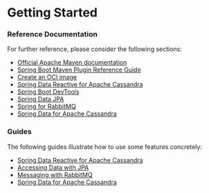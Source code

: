 # Getting Started

### Reference Documentation

For further reference, please consider the following sections:

* [Official Apache Maven documentation](https://maven.apache.org/guides/index.html)
* [Spring Boot Maven Plugin Reference Guide](https://docs.spring.io/spring-boot/docs/2.7.2/maven-plugin/reference/html/)
* [Create an OCI image](https://docs.spring.io/spring-boot/docs/2.7.2/maven-plugin/reference/html/#build-image)
* [Spring Data Reactive for Apache Cassandra](https://docs.spring.io/spring-boot/docs/2.7.2/reference/htmlsingle/#data.nosql.cassandra)
* [Spring Boot DevTools](https://docs.spring.io/spring-boot/docs/2.7.2/reference/htmlsingle/#using.devtools)
* [Spring Data JPA](https://docs.spring.io/spring-boot/docs/2.7.2/reference/htmlsingle/#data.sql.jpa-and-spring-data)
* [Spring for RabbitMQ](https://docs.spring.io/spring-boot/docs/2.7.2/reference/htmlsingle/#messaging.amqp)
* [Spring Data for Apache Cassandra](https://docs.spring.io/spring-boot/docs/2.7.2/reference/htmlsingle/#data.nosql.cassandra)

### Guides

The following guides illustrate how to use some features concretely:

* [Spring Data Reactive for Apache Cassandra](https://spring.io/guides/gs/accessing-data-cassandra/)
* [Accessing Data with JPA](https://spring.io/guides/gs/accessing-data-jpa/)
* [Messaging with RabbitMQ](https://spring.io/guides/gs/messaging-rabbitmq/)
* [Spring Data for Apache Cassandra](https://spring.io/guides/gs/accessing-data-cassandra/)

